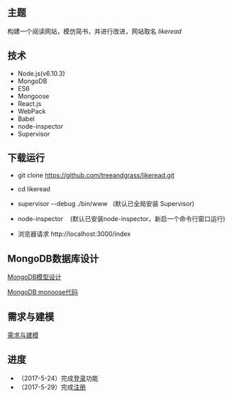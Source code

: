 ## 主题
构建一个阅读网站，模仿简书，并进行改进，网站取名 *likeread*

## 技术
* Node.js(v6.10.3)
* MongoDB 
* ES6
* Mongoose
* React.js
* WebPack
* Babel
* node-inspector
* Supervisor

## 下载运行
* git clone https://github.com/treeandgrass/likeread.git

* cd likeread

* supervisor --debug ./bin/www   (默认已全局安装 Supervisor)

* node-inspector    (默认已安装node-inspector，新启一个命令行窗口运行)

* 浏览器请求 http://localhost:3000/index


## MongoDB数据库设计
[MongoDB模型设计](https://github.com/treeandgrass/likeread/blob/master/MongoDB_Design/likread_model_design.md)

[MongoDB monoose代码](https://github.com/treeandgrass/likeread/tree/master/mongoose)
## 需求与建模

[需求与建模](https://github.com/treeandgrass/likeread/tree/master/UML%E5%BB%BA%E6%A8%A1)

## 进度

* （2017-5-24）完成[登录](https://github.com/treeandgrass/likeread/blob/master/routes/login.js)功能
* （2017-5-29）完成[注册](https://github.com/treeandgrass/likeread/blob/master/routes/register.js)
